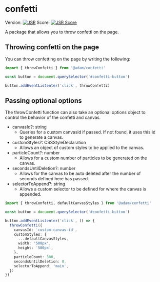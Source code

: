 # confetti

Version: [![JSR](https://jsr.io/badges/@adam/confetti)](https://jsr.io/@adam/confetti) Score: [![JSR Score](https://jsr.io/badges/@adam/confetti/score)](https://jsr.io/@adam/confetti)

A package that allows you to throw confetti on the page.

## Throwing confetti on the page

You can throw confetting on the page by writing the following:

```ts
import { throwConfetti } from '@adam/confetti'

const button = document.querySelector('#confetti-button')

button.addEventListenter('click', throwConfetti)
```

## Passing optional options

The throwConfetti function can also take an optional options object to control the behavior of the confetti and canvas.

- canvasId?: string
  - Queries for a custom canvasId if passed. If not found, it uses this id to generate a canvas.
- customStyles?: CSSStyleDeclaration
  - Allows an object of custom styles to be applied to the canvas.
- particleCount?: number
  - Allows for a custom number of particles to be generated on the canvas.
- secondsUntilDeletion?: number
  - Allows for the canvas to be auto deleted after the number of seconds defined here has passed.
- selectorToAppend?: string
  - Allows a custom selector to be defined for where the canvas is appended.

```ts
import { throwConfetti, defaultCanvasStyles } from '@adam/confetti'

const button = document.querySelector('#confetti-button')

button.addEventListenter('click', () => {
  throwConfetti({
    canvasId: 'custom-canvas-id',
    customStyles: {
      ...defaultCanvasStyles,
      width: '500px',
      height: '500px',
    },
    particleCount: 300,
    secondsUntilDeletion: 8,
    selectorToAppend: 'main',
  })
})
```
